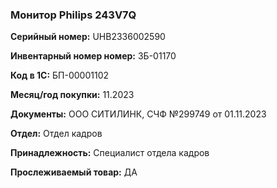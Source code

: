 ### Монитор Philips 243V7Q </br>

**Серийный номер:** UHB2336002590</br>

**Инвентарный номер номер:** ЗБ-01170 </br>

**Код в 1С:** БП-00001102 </br>

**Месяц/год покупки:** 11.2023 </br>

**Документы:** ООО СИТИЛИНК, СЧФ №299749 от 01.11.2023</br>

**Отдел:** Отдел кадров </br>

**Принадлежность:** Специалист отдела кадров </br>

**Прослеживаемый товар:** ДА 

